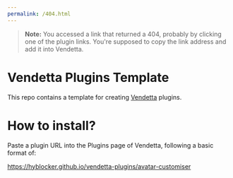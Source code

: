 ```yaml
---
permalink: /404.html
---
```

> **Note:** You accessed a link that returned a 404, probably by clicking one of the plugin links. You're supposed to copy the link address and add it into Vendetta.

# Vendetta Plugins Template
This repo contains a template for creating [Vendetta](https://github.com/vendetta-mod/Vendetta) plugins.

# How to install?
Paste a plugin URL into the Plugins page of Vendetta, following a basic format of:

https://hyblocker.github.io/vendetta-plugins/avatar-customiser